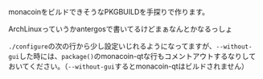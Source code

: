monacoinをビルドできそうなPKGBUILDを手探りで作ります。

ArchLinuxっていうかantergosで書いてるけどまぁなんとかなるっしょ


`./configure`の次の行から少し設定いじれるようになってますが、`--without-gui`した時には、`package()`のmonacoin-qtな行もコメントアウトするなりしておいてください。（`--without-gui`するとmonacoin-qtはビルドされません）
